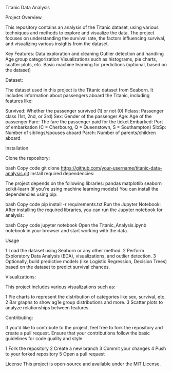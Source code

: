 Titanic Data Analysis

Project Overview

This repository contains an analysis of the Titanic dataset, using various techniques and methods to explore and visualize the data. The project focuses on understanding the survival rate, the factors influencing survival, and visualizing various insights from the dataset.

Key Features:
Data exploration and cleaning
Outlier detection and handling
Age group categorization
Visualizations such as histograms, pie charts, scatter plots, etc.
Basic machine learning for predictions (optional, based on the dataset)

Dataset:

The dataset used in this project is the Titanic dataset from Seaborn. It includes information about passengers aboard the Titanic, including features like:

Survived: Whether the passenger survived (1) or not (0)
Pclass: Passenger class (1st, 2nd, or 3rd)
Sex: Gender of the passenger
Age: Age of the passenger
Fare: The fare the passenger paid for the ticket
Embarked: Port of embarkation (C = Cherbourg, Q = Queenstown, S = Southampton)
SibSp: Number of siblings/spouses aboard
Parch: Number of parents/children aboard

Installation

Clone the repository:

bash
Copy code
git clone https://github.com/your-username/titanic-data-analysis.git
Install required dependencies:

The project depends on the following libraries:
pandas
matplotlib
seaborn
scikit-learn (if you're using machine learning models)
You can install the dependencies using pip:

bash
Copy code
pip install -r requirements.txt
Run the Jupyter Notebook: After installing the required libraries, you can run the Jupyter notebook for analysis:

bash
Copy code
jupyter notebook
Open the Titanic_Analysis.ipynb notebook in your browser and start working with the data.

Usage

1 Load the dataset using Seaborn or any other method.
2 Perform Exploratory Data Analysis (EDA), visualizations, and outlier detection.
3 Optionally, build predictive models (like Logistic Regression, Decision Trees) based on the dataset to predict survival chances.

Visualizations:

This project includes various visualizations such as:

1 Pie charts to represent the distribution of categories like sex, survival, etc.
2 Bar graphs to show ag1e group distributions and more.
3 Scatter plots to analyze relationships between features.

Contributing:

If you'd like to contribute to the project, feel free to fork the repository and create a pull request. Ensure that your contributions follow the basic guidelines for code quality and style.

1 Fork the repository
2 Create a new branch
3 Commit your changes
4 Push to your forked repository
5 Open a pull request

License
This project is open-source and available under the MIT License.
